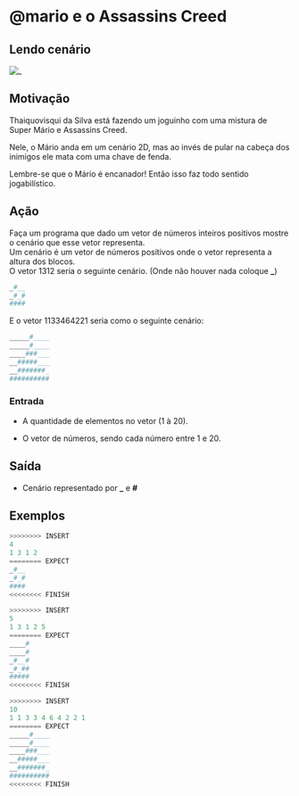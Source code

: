 # @mario e o Assassins Creed

## Lendo cenário

![_](cover.jpg)

## Motivação

Thaiquovisqui da Silva está fazendo um joguinho com uma mistura de Super Mário e Assassins Creed.

Nele, o Mário anda em um cenário 2D, mas ao invés de pular na cabeça dos inimigos ele mata com uma chave de fenda.  

Lembre-se que o Mário é encanador! Então isso faz todo sentido jogabilístico.

## Ação  

Faça um programa que dado um vetor de números inteiros positivos mostre o cenário que esse vetor representa.  
Um cenário é um vetor de números positivos onde o vetor representa a altura dos blocos.  
O vetor 1312 seria o seguinte cenário. (Onde não houver nada coloque  **\_**)

```py
_#__
_#_#
####
```

E o vetor 1133464221 seria como o seguinte cenário:

```py
_____#____
_____#____
____###___
__#####___
__#######_
##########
```

### Entrada

- A quantidade de elementos no vetor (1 à 20).  

- O vetor de números, sendo cada número entre 1 e 20.  

## Saída

- Cenário representado por  **\_**  e  **#**

## Exemplos

``` py
>>>>>>>> INSERT
4
1 3 1 2
======== EXPECT
_#__
_#_#
####
<<<<<<<< FINISH
```

```py
>>>>>>>> INSERT
5
1 3 1 2 5
======== EXPECT
____#
____#
_#__#
_#_##
#####
<<<<<<<< FINISH
```

```py
>>>>>>>> INSERT
10
1 1 3 3 4 6 4 2 2 1
======== EXPECT
_____#____
_____#____
____###___
__#####___
__#######_
##########
<<<<<<<< FINISH
```
